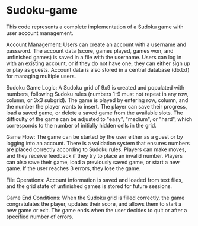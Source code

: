 # Sudoku-game
 This code represents a complete implementation of a Sudoku game with user account management.
 
Account Management:
     Users can create an account with a username and password.
     The account data (score, games played, games won, and unfinished games) is saved in a file with the username.
     Users can log in with an existing account, or if they do not have one, they can either sign up or play as guests.
     Account data is also stored in a central database (db.txt) for managing multiple users.
     
Sudoku Game Logic:
     A Sudoku grid of 9x9 is created and populated with numbers, following Sudoku rules (numbers 1-9 must not repeat in any row, column, or 3x3 subgrid).
     The game is played by entering row, column, and the number the player wants to insert.
     The player can save their progress, load a saved game, or delete a saved game from the available slots.
     The difficulty of the game can be adjusted to "easy", "medium", or "hard", which corresponds to the number of initially hidden cells in the grid.

Game Flow:
     The game can be started by the user either as a guest or by logging into an account.
     There is a validation system that ensures numbers are placed correctly according to Sudoku rules.
     Players can make moves, and they receive feedback if they try to place an invalid number.
     Players can also save their game, load a previously saved game, or start a new game. If the user reaches 3 errors, they lose the game.

File Operations:
     Account information is saved and loaded from text files, and the grid state of unfinished games is stored for future sessions.

Game End Conditions:
When the Sudoku grid is filled correctly, the game congratulates the player, updates their score, and allows them to start a new game or exit.
The game ends when the user decides to quit or after a specified number of errors.
